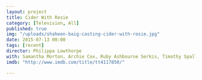 ```yaml
---
layout: project
title: Cider With Rosie
category: [Television, All]
published: true
img: "/uploads/shaheen-baig-casting-cider-with-rosie.jpg"
date: 2015-07-13 00:00
tags: [recent]
director: Philippa Lowthorpe
with: Samantha Morton, Archie Cox, Ruby Ashbourne Serkis, Timothy Spall
imdb: "http://www.imdb.com/title/tt4117850/"

---
```




